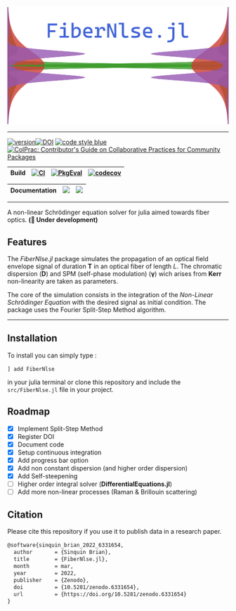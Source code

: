 
<p align="center">
<img src="images/logo.png" />
</p>

---

[![version](https://juliahub.com/docs/FiberNlse/version.svg)](https://juliahub.com/ui/Packages/FiberNlse/kuRP3)[![DOI](https://zenodo.org/badge/DOI/10.5281/zenodo.6331654.svg)](https://doi.org/10.5281/zenodo.6331654) [![code style blue](https://img.shields.io/badge/code%20style-blue-4495d1.svg)](https://github.com/invenia/BlueStyle) [![ColPrac: Contributor's Guide on Collaborative Practices for Community Packages](https://img.shields.io/badge/ColPrac-Contributor's%20Guide-blueviolet)](https://github.com/SciML/ColPrac)

| Build | [![CI](https://github.com/curio-sitas/FiberNlse.jl/actions/workflows/CI.yml/badge.svg)](https://github.com/curio-sitas/FiberNlse.jl/actions/workflows/CI.yml) | [![PkgEval](https://juliaci.github.io/NanosoldierReports/pkgeval_badges/N/NamedDims.svg)](https://juliaci.github.io/NanosoldierReports/pkgeval_badges/report.html) | [![codecov](https://codecov.io/gh/curio-sitas/FiberNlse.jl/branch/main/graph/badge.svg?token=O9L9P064J1)](https://codecov.io/gh/curio-sitas/FiberNlse.jl) |
| ----- | ------------------------------------------------------------ | ------------------------------------------------------------ | ------------------------------------------------------------ |

| Documentation | [![](https://img.shields.io/badge/docs-stable-blue.svg)](https://curio-sitas.github.io/FiberNlse.jl/stable) | [![](https://img.shields.io/badge/docs-dev-blue.svg)](https://curio-sitas.github.io/FiberNlse.jl/dev) |
| ------------- | ------------------------------------------------------------ | ------------------------------------------------------------ |

---

 A non-linear Schrödinger equation solver for julia aimed towards fiber optics. 
**(🚧 Under development)**
## Features

The *FiberNlse.jl* package simulates the propagation of an optical field envelope signal of duration **T** in an optical fiber of length *L*. The chromatic dispersion (**D**) and SPM (self-phase modulation) (**γ**) wich arises from **Kerr** non-linearity are taken as parameters.

The core of the simulation consists in the integration of the *Non-Linear Schrödinger Equation* with the desired signal as initial condition. The package uses the Fourier Split-Step Method algorithm. 

---

## Installation
To install you can simply type :
```
] add FiberNlse
```
in your julia terminal or clone this repository and include the `src/FiberNlse.jl` file in your project.

## Roadmap

- [x] Implement Split-Step Method
- [x] Register DOI
- [x] Document code
- [x] Setup continuous integration
- [x] Add progress bar option
- [x] Add non constant dispersion (and higher order dispersion)
- [x] Add Self-steepening
- [ ] Higher order integral solver (**DifferentialEquations.jl**)
- [ ] Add more non-linear processes (Raman & Brillouin scattering)

## Citation

Please cite this repository if you use it to publish data in a research paper.


```
@software{sinquin_brian_2022_6331654,
  author       = {Sinquin Brian},
  title        = {FiberNlse.jl},
  month        = mar,
  year         = 2022,
  publisher    = {Zenodo},
  doi          = {10.5281/zenodo.6331654},
  url          = {https://doi.org/10.5281/zenodo.6331654}
}
```

